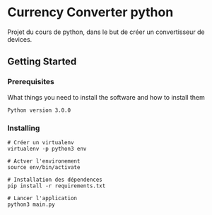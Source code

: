 # Currency Converter python

Projet du cours de python, dans le but de créer un convertisseur de devices.

## Getting Started

### Prerequisites

What things you need to install the software and how to install them

```
Python version 3.0.0
```

### Installing

```
# Créer un virtualenv
virtualenv -p python3 env

# Actver l'environement
source env/bin/activate

# Installation des dépendences
pip install -r requirements.txt

# Lancer l'application
python3 main.py
```
